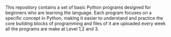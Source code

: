 This repository contains a set of basic Python programs designed for beginners who are learning the language. Each program focuses on a specific concept in Python, making it easier to understand and practice the core building blocks of programming and files of it are uploaded every week all the programs are make at Level 1,2 and 3.
